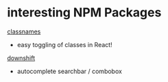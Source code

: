  # interesting NPM Packages
 
[classnames](https://www.npmjs.com/package/classnames)
- easy toggling of classes in React!

[downshift](https://www.npmjs.com/package/downshift)
- autocomplete searchbar / combobox
